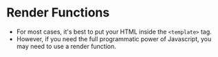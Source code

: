 # Render Functions
- For most cases, it's best to put your HTML inside the `<template>` tag.
- However, if you need the full programmatic power of Javascript, you may
  need to use a render function.
